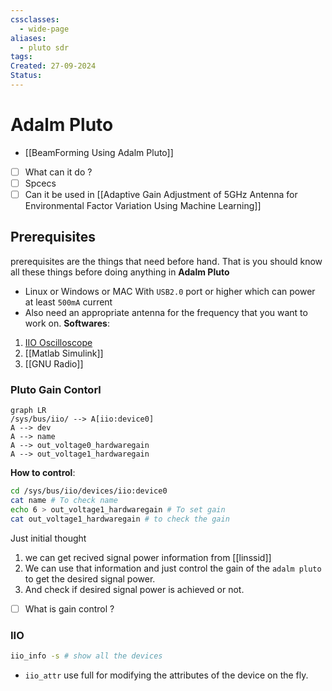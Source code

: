 ```yaml
---
cssclasses:
  - wide-page
aliases:
  - pluto sdr
tags: 
Created: 27-09-2024
Status:
---
```

# Adalm Pluto 
- [[BeamForming Using Adalm Pluto]]
- [ ] What can it do ? 
- [ ] Spcecs 
- [ ] Can it be used in [[Adaptive Gain Adjustment of 5GHz Antenna for Environmental Factor Variation Using Machine Learning]]

## Prerequisites 
prerequisites are the things that need before hand. That is you should know all these things before doing anything in **Adalm Pluto**

- Linux or Windows or MAC With `USB2.0` port or higher which can power at least `500mA` current
- Also need an appropriate antenna for the frequency that you want to work on.
**Softwares**:
1. [IIO Oscilloscope](https://wiki.analog.com/resources/tools-software/linux-software/iio_oscilloscope)
2. [[Matlab Simulink]]
3. [[GNU Radio]]


### Pluto Gain Contorl 
```mermaid
graph LR 
/sys/bus/iio/ --> A[iio:device0] 
A --> dev 
A --> name
A --> out_voltage0_hardwaregain 
A --> out_voltage1_hardwaregain 
```

**How to control**:
```bash
cd /sys/bus/iio/devices/iio:device0 
cat name # To check name 
echo 6 > out_voltage1_hardwaregain # To set gain
cat out_voltage1_hardwaregain # to check the gain
```

Just initial thought 
1. we can get recived signal power information from [[linssid]]
2. We can use that information and just control the gain of the `adalm pluto` to get the desired signal power. 
3. And check if desired signal power is achieved or not.

- [ ] What is gain control ? 

### IIO 
```bash
iio_info -s # show all the devices
```

- `iio_attr` use full for modifying the attributes of the device on the fly.
